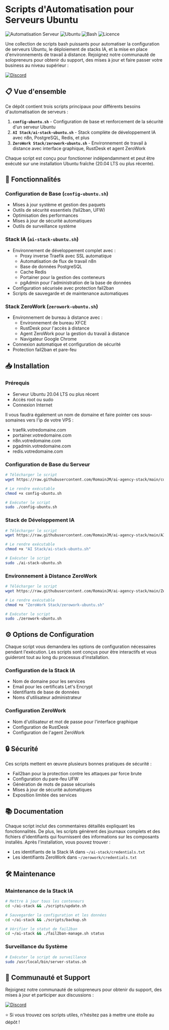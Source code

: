 # Scripts d'Automatisation pour Serveurs Ubuntu

![Automatisation Serveur](https://img.shields.io/badge/Serveur-Automatisation-blue)
![Ubuntu](https://img.shields.io/badge/Ubuntu-20.04+-orange)
![Bash](https://img.shields.io/badge/Bash-Scripts-green)
![Licence](https://img.shields.io/badge/Licence-MIT-yellow)

Une collection de scripts bash puissants pour automatiser la configuration de serveurs Ubuntu, le déploiement de stacks IA, et la mise en place d'environnements de travail à distance.
Rejoignez notre communauté de solopreneurs pour obtenir du support, des mises à jour et faire passer votre business au niveau supérieur :

[![Discord](https://img.shields.io/badge/Discord-Rejoindre_la_Communauté-7289DA?style=for-the-badge&logo=discord&logoColor=white)](https://discord.gg/4Nuvxxu5GF)
## 📋 Vue d'ensemble

Ce dépôt contient trois scripts principaux pour différents besoins d'automatisation de serveurs :

1. **`config-ubuntu.sh`** - Configuration de base et renforcement de la sécurité d'un serveur Ubuntu
2. **`AI Stack/ai-stack-ubuntu.sh`** - Stack complète de développement IA avec n8n, PostgreSQL, Redis, et plus
3. **`ZeroWork Stack/zerowork-ubuntu.sh`** - Environnement de travail à distance avec interface graphique, RustDesk et agent ZeroWork

Chaque script est conçu pour fonctionner indépendamment et peut être exécuté sur une installation Ubuntu fraîche (20.04 LTS ou plus récente).

## 🚀 Fonctionnalités

### Configuration de Base (`config-ubuntu.sh`)
- Mises à jour système et gestion des paquets
- Outils de sécurité essentiels (fail2ban, UFW)
- Optimisation des performances
- Mises à jour de sécurité automatiques
- Outils de surveillance système

### Stack IA (`ai-stack-ubuntu.sh`)
- Environnement de développement complet avec :
  - Proxy inverse Traefik avec SSL automatique
  - Automatisation de flux de travail n8n
  - Base de données PostgreSQL
  - Cache Redis
  - Portainer pour la gestion des conteneurs
  - pgAdmin pour l'administration de la base de données
- Configuration sécurisée avec protection fail2ban
- Scripts de sauvegarde et de maintenance automatiques

### Stack ZeroWork (`zerowork-ubuntu.sh`)
- Environnement de bureau à distance avec :
  - Environnement de bureau XFCE
  - RustDesk pour l'accès à distance
  - Agent ZeroWork pour la gestion du travail à distance
  - Navigateur Google Chrome
- Connexion automatique et configuration de sécurité
- Protection fail2ban et pare-feu

## 📥 Installation

### Prérequis
- Serveur Ubuntu 20.04 LTS ou plus récent
- Accès root ou sudo
- Connexion Internet

Il vous faudra également un nom de domaine et faire pointer ces sous-somaines vers l'ip de votre VPS :
- traefik.votredomaine.com
- portainer.votredomaine.com
- n8n.votredomaine.com
- pgadmin.votredomaine.com
- redis.votredomaine.com


### Configuration de Base du Serveur

```bash
# Télécharger le script
wget https://raw.githubusercontent.com/RomainJM/ai-agency-stack/main/config-ubuntu.sh

# Le rendre exécutable
chmod +x config-ubuntu.sh

# Exécuter le script
sudo ./config-ubuntu.sh
```
### Stack de Développement IA

```bash
# Télécharger le script
wget https://raw.githubusercontent.com/RomainJM/ai-agency-stack/main/AI-Stack/ai-stack-ubuntu.sh

# Le rendre exécutable
chmod +x "AI Stack/ai-stack-ubuntu.sh"

# Exécuter le script
sudo ./ai-stack-ubuntu.sh
```

### Environnement à Distance ZeroWork
```bash
# Télécharger le script
wget https://raw.githubusercontent.com/RomainJM/ai-agency-stack/main/ZeroWork-Stack/zerowork-ubuntu.sh

# Le rendre exécutable
chmod +x "ZeroWork Stack/zerowork-ubuntu.sh"

# Exécuter le script
sudo ./zerowork-ubuntu.sh
```
## ⚙️ Options de Configuration
Chaque script vous demandera les options de configuration nécessaires pendant l'exécution. Les scripts sont conçus pour être interactifs et vous guideront tout au long du processus d'installation.
### Configuration de la Stack IA
- Nom de domaine pour les services
- Email pour les certificats Let's Encrypt
- Identifiants de base de données
- Noms d'utilisateur administrateur
### Configuration ZeroWork
- Nom d'utilisateur et mot de passe pour l'interface graphique
- Configuration de RustDesk
- Configuration de l'agent ZeroWork
## 🔒 Sécurité
Ces scripts mettent en œuvre plusieurs bonnes pratiques de sécurité :
- Fail2ban pour la protection contre les attaques par force brute
- Configuration du pare-feu UFW
- Génération de mots de passe sécurisés
- Mises à jour de sécurité automatiques
- Exposition limitée des services
## 📚 Documentation
Chaque script inclut des commentaires détaillés expliquant les fonctionnalités. De plus, les scripts génèrent des journaux complets et des fichiers d'identifiants qui fournissent des informations sur les composants installés.
Après l'installation, vous pouvez trouver :
- Les identifiants de la Stack IA dans `⁠~/ai-stack/credentials.txt`
- Les identifiants ZeroWork dans `⁠~/zerowork/credentials.txt`
## 🛠️ Maintenance
### Maintenance de la Stack IA
```bash
# Mettre à jour tous les conteneurs
cd ~/ai-stack && ./scripts/update.sh

# Sauvegarder la configuration et les données
cd ~/ai-stack && ./scripts/backup.sh

# Vérifier le statut de fail2ban
cd ~/ai-stack && ./fail2ban-manage.sh status
```
### Surveillance du Système
```bash
# Exécuter le script de surveillance
sudo /usr/local/bin/server-status.sh
```
## 🤝 Communauté et Support

Rejoignez notre communauté de solopreneurs pour obtenir du support, des mises à jour et participer aux discussions :

[![Discord](https://img.shields.io/badge/Discord-Rejoindre_la_Communauté-7289DA?style=for-the-badge&logo=discord&logoColor=white)](https://discord.gg/4Nuvxxu5GF)

⭐ Si vous trouvez ces scripts utiles, n'hésitez pas à mettre une étoile au dépôt !



